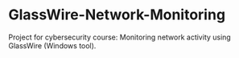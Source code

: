 # GlassWire-Network-Monitoring
 Project for cybersecurity course: Monitoring network activity using GlassWire (Windows tool).
